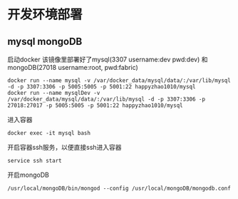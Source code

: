 # 开发环境部署
## mysql mongoDB
启动docker 该镜像里部署好了mysql(3307 username:dev pwd:dev) 和 mongoDB(27018 username:root, pwd:fabric)
```shell
docker run --name mysql -v /var/docker_data/mysql/data/:/var/lib/mysql -d -p 3307:3306 -p 5005:5005 -p 5001:22 happyzhao1010/mysql
docker run --name mysqlDev -v /var/docker_data/mysql/data/:/var/lib/mysql -d -p 3307:3306 -p 27018:27017 -p 5005:5005 -p 5001:22 happyzhao1010/mysql
```
进入容器
```shell
docker exec -it mysql bash
```
开启容器ssh服务，以便直接ssh进入容器
```shell
service ssh start
```
开启mongoDB
```shell
/usr/local/mongoDB/bin/mongod --config /usr/local/mongoDB/mongodb.conf
```
